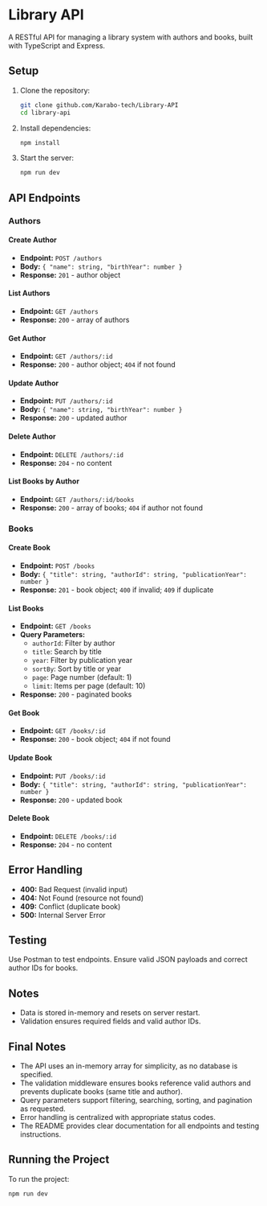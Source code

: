 # Library API

A RESTful API for managing a library system with authors and books, built with TypeScript and Express.

## Setup

1. Clone the repository:
   ```bash
   git clone github.com/Karabo-tech/Library-API
   cd library-api
   ```

2. Install dependencies:
   ```bash
   npm install
   ```

3. Start the server:
   ```bash
   npm run dev
   ```

## API Endpoints

### Authors

#### Create Author
- **Endpoint:** `POST /authors`
- **Body:** `{ "name": string, "birthYear": number }`
- **Response:** `201` - author object

#### List Authors
- **Endpoint:** `GET /authors`
- **Response:** `200` - array of authors

#### Get Author
- **Endpoint:** `GET /authors/:id`
- **Response:** `200` - author object; `404` if not found

#### Update Author
- **Endpoint:** `PUT /authors/:id`
- **Body:** `{ "name": string, "birthYear": number }`
- **Response:** `200` - updated author

#### Delete Author
- **Endpoint:** `DELETE /authors/:id`
- **Response:** `204` - no content

#### List Books by Author
- **Endpoint:** `GET /authors/:id/books`
- **Response:** `200` - array of books; `404` if author not found

### Books

#### Create Book
- **Endpoint:** `POST /books`
- **Body:** `{ "title": string, "authorId": string, "publicationYear": number }`
- **Response:** `201` - book object; `400` if invalid; `409` if duplicate

#### List Books
- **Endpoint:** `GET /books`
- **Query Parameters:**
  - `authorId`: Filter by author
  - `title`: Search by title
  - `year`: Filter by publication year
  - `sortBy`: Sort by title or year
  - `page`: Page number (default: 1)
  - `limit`: Items per page (default: 10)
- **Response:** `200` - paginated books

#### Get Book
- **Endpoint:** `GET /books/:id`
- **Response:** `200` - book object; `404` if not found

#### Update Book
- **Endpoint:** `PUT /books/:id`
- **Body:** `{ "title": string, "authorId": string, "publicationYear": number }`
- **Response:** `200` - updated book

#### Delete Book
- **Endpoint:** `DELETE /books/:id`
- **Response:** `204` - no content

## Error Handling

- **400:** Bad Request (invalid input)
- **404:** Not Found (resource not found)
- **409:** Conflict (duplicate book)
- **500:** Internal Server Error

## Testing

Use Postman to test endpoints. Ensure valid JSON payloads and correct author IDs for books.

## Notes

- Data is stored in-memory and resets on server restart.
- Validation ensures required fields and valid author IDs.

## Final Notes

- The API uses an in-memory array for simplicity, as no database is specified.
- The validation middleware ensures books reference valid authors and prevents duplicate books (same title and author).
- Query parameters support filtering, searching, sorting, and pagination as requested.
- Error handling is centralized with appropriate status codes.
- The README provides clear documentation for all endpoints and testing instructions.

## Running the Project

To run the project:

```bash
npm run dev
```

